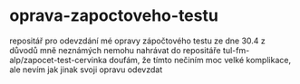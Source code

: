 # oprava-zapoctoveho-testu
repositář pro odevzdání mé opravy zápočtového testu ze dne 30.4
z důvodů mně neznámých nemohu nahrávat do repositáře tul-fm-alp/zapocet-test-cervinka
doufám, že tímto nečiním moc velké komplikace, ale nevím jak jinak svoji opravu odevzdat
